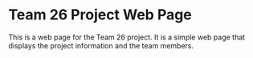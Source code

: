 # Team 26 Project Web Page

This is a web page for the Team 26 project. It is a simple web page that displays the project information and the team members.
